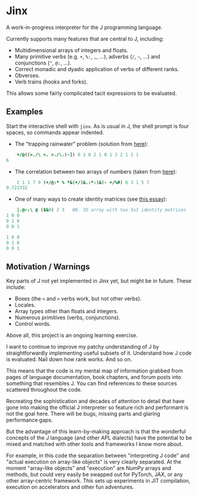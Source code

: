 # Jinx

A work-in-progress interpreter for the J programming language.

Currently supports many features that are central to J, including:
- Multidimensional arrays of integers and floats.
- Many primitive verbs (e.g. `+`, `%:`, `,`, ...), adverbs (`/`, `~`, ...) and conjunctions (`"`, `@:`, ...).
- Correct monadic and dyadic application of verbs of different ranks.
- Obverses.
- Verb trains (hooks and forks).

This allows some fairly complicated tacit expressions to be evaluated.

## Examples

Start the interactive shell with `jinx`. As is usual in J, the shell prompt is four spaces, so commands appear indented.

- The "trapping rainwater" problem (solution from [here](https://mmapped.blog/posts/04-square-joy-trapped-rain-water)):
```j
    +/@((>./\ <. >./\.)-]) 0 1 0 2 1 0 1 3 2 1 2 1
6
```
- The correlation between two arrays of numbers (taken from [here](https://stackoverflow.com/a/44845495/3923281)):
```j
    2 1 1 7 9 (+/@:* % *&(+/)&.:*:)&(- +/%#) 6 3 1 5 7
0.721332
```
- One of many ways to create identity matrices (see [this essay](https://code.jsoftware.com/wiki/Essays/Identity_Matrix)):
```j
    |.@~:\ @ ($&0) 2 3   NB. 3D array with two 3x3 identity matrices
1 0 0
0 1 0
0 0 1

1 0 0
0 1 0
0 0 1
```

## Motivation / Warnings

Key parts of J not yet implemented in Jinx yet, but might be in future. These include:
- Boxes (the `<` and `>` verbs work, but not other verbs).
- Locales.
- Array types other than floats and integers.
- Numerous primitives (verbs, conjunctions).
- Control words.

Above all, this project is an ongoing learning exercise.

I want to continue to improve my patchy understanding of J by straightforwardly implementing useful subsets of it. Understand how J code is evaluated. Nail down how rank works. And so on.

This means that the code is my mental map of information grabbed from pages of language documentation, book chapters, and forum posts into something that resembles J. You can find references to these sources scattered throughout the code.

Recreating the sophistication and decades of attention to detail that have gone into making the official J interpreter so feature rich and performant is not the goal here. There will be bugs, missing parts and glaring performance gaps.

But the advantage of this learn-by-making approach is that the wonderful concepts of the J language (and other APL dialects) have the potential to be mixed and matched with other tools and frameworks I know more about.

For example, in this code the separation between "interpreting J code" and "actual execution on array-like objects" is very clearly separated. At the moment "array-like objects" and "execution" are NumPy arrays and methods, but could very easily be swapped out for PyTorch, JAX, or any other array-centric framework. This sets up experiments in JIT compilation, execution on accelerators and other fun adventures.